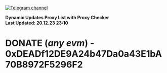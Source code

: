 [![Telegram channel](https://img.shields.io/endpoint?url=https://runkit.io/damiankrawczyk/telegram-badge/branches/master?url=https://t.me/n4z4v0d)](https://t.me/n4z4v0d) 

**Dynamic Updates Proxy List with Proxy Checker**  
**Last Updated: 20.12.23 23:10**

# DONATE (_any evm_) - 0xDEADf12DE9A24b47Da0a43E1bA70B8972F5296F2
